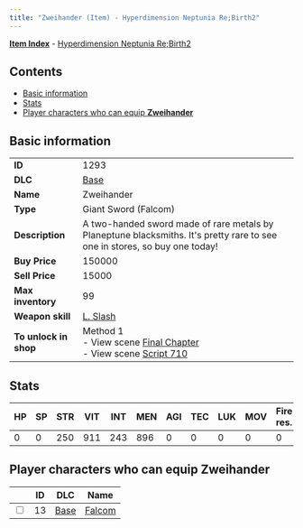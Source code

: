 ```yaml
---
title: "Zweihander (Item) - Hyperdimension Neptunia Re;Birth2"
---
```


[**Item Index**](/neptunia/rb2/item/index.html) - [Hyperdimension Neptunia Re;Birth2](/neptunia/rb2)

## Contents

- [Basic information](#basic-information)
- [Stats](#stats)
- [Player characters who can equip **Zweihander**](#player-characters-who-can-equip-zweihander)

## Basic information

|   |   |
| -- | -- |
| **ID** | 1293 |
| **DLC** | [Base](/neptunia/rb2/dlc/0-base.html) |
| **Name** | Zweihander |
| **Type** | Giant Sword (Falcom) |
| **Description** | A two-handed sword made of rare metals by Planeptune blacksmiths. It's pretty rare to see one in stores, so buy one today! |
| **Buy Price** | 150000 |
| **Sell Price** | 15000 |
| **Max inventory** | 99 |
| **Weapon skill** | [L. Slash](/neptunia/rb2/skill/0-1903-l-slash.html) |
| **To unlock in shop** | Method 1<br />- View scene [Final Chapter](/neptunia/rb2/scene/0-467-final-chapter.html)<br />- View scene [Script 710](/neptunia/rb2/scene/0-710-script-710.html) |

## Stats

| HP | SP | STR | VIT | INT | MEN | AGI | TEC | LUK | MOV | Fire res. | Ice res. | Wind res. | Lightning res. |
| -- | -- | --- | --- | --- | --- | --- | --- | --- | --- | --------- | -------- | --------- | -------------- |
| 0 | 0 | 250 | 911 | 243 | 896 | 0 | 0 | 0 | 0 | 0 | 0 | 0 | 0 |

## Player characters who can equip **Zweihander**

|    | ID | DLC | Name |
| -- | -- | --- | ---- |
| <input type="checkbox" id="rb2-player-0-13" class="trackbox" /> | 13 | [Base](/neptunia/rb2/dlc/0-base.html) | [Falcom](/neptunia/rb2/player/0-13-falcom.html) |